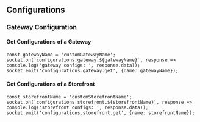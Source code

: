 ## Configurations

### Gateway Configuration

#### Get Configurations of a Gateway

```
const gatewayName = 'customGatewayName';
socket.on(`configurations.gateway.${gatewayName}`, response => console.log('gateway configs: ', response.data));
socket.emit('configurations.gateway.get', {name: gatewayName});
```

#### Get Configurations of a Storefront

```
const storefrontName = 'customStorefrontName';
socket.on(`configurations.storefront.${storefrontName}`, response => console.log('storefront configs: ', response.data));
socket.emit('configurations.storefront.get', {name: storefrontName});
```